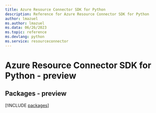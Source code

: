 ```yaml
---
title: Azure Resource Connector SDK for Python
description: Reference for Azure Resource Connector SDK for Python
author: lmazuel
ms.author: lmazuel
ms.data: 06/26/2023
ms.topic: reference
ms.devlang: python
ms.service: resourceconnector
---
```

# Azure Resource Connector SDK for Python - preview
## Packages - preview
[!INCLUDE [packages](resource-connector-index.md)]